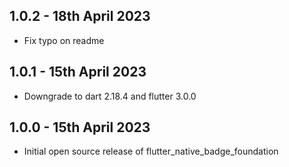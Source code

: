 ## 1.0.2 - 18th April 2023

- Fix typo on readme

## 1.0.1 - 15th April 2023

- Downgrade to dart 2.18.4 and flutter 3.0.0

## 1.0.0 - 15th April 2023

- Initial open source release of flutter_native_badge_foundation
